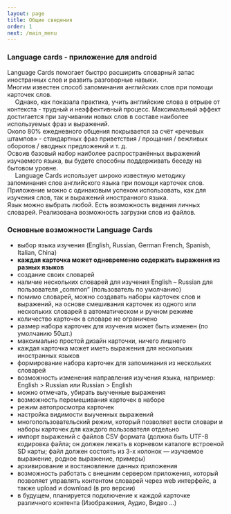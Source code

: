 ```yaml
---
layout: page
title: Общие сведения
order: 1
next: /main_menu
---
```


### Language cards - приложение для android 
 
 Language Cards помогает быстро расширить  словарный запас иностранных слов и развить разговорные навыки.  
 Многим известен способ запоминания английских слов при помощи карточек слов.  
 &#8195; Однако, как показала практика, учить английские слова в отрыве от контекста - трудный и неэффективный процесс. Максимальный эффект достигается при заучивании новых слов в составе  наиболее используемых фраз и выражений.      
 Около 80% ежедневного общения покрывается за счёт «речевых штампов» - стандартных фраз приветствия / прощания / вежливых оборотов / вводных предложений и т. д.      
 Освоив базовый набор наиболее распространённых выражений изучаемого языка, вы будете способны поддерживать беседу на бытовом уровне.    
 &#8195; Language Cards использует широко известную методику запоминания слов английского языка при помощи карточек слов.   
 Приложение можно с одинаковым успехом использовать, как для изучения слов, так и выражений иностранного языка.  
 Язык можно выбрать любой. Есть возможность ведения личных словарей. Реализована возможность загрузки слов из файлов.

### Основные возможности Language Cards

* выбор языка изучения (English, Russian, German French, Spanish, Italian, China)
* __каждая карточка может одновременно содержать выражения из разных языков__
* создание своих словарей
* наличие нескольких словарей для изучения English – Russian
для пользователя „common“ (пользователь по умолчанию)
* помимо словарей, можно создавать наборы карточек слов и выражений, на основе смешивания карточек из
одного или нескольких словарей в автоматическом и ручном режиме
* количество карточек в словаре не ограничено
* размер набора карточек для изучения может быть изменен (по умолчанию 50шт.)
* максимально простой дизайн карточки, ничего лишнего
* каждая карточка может иметь выражения для нескольких иностранных языков
* формирование набора карточек для запоминания из нескольких словарей
* возможность изменения направления изучения языка, например: English > Russian или Russian > English
* можно отмечать, убирать выученные выражения
* возможность перемешивания карточек в наборе
* режим автопросмотра карточек
* настройка видимости выученных выражений
* многопользовательский режим, который позволяет вести словари и наборы карточек для
каждого пользователя отдельно
* импорт выражений с файлов CSV формата (должна быть UTF-8 кодировка файла; он
должен лежать в корневом каталоге встроеной SD карты; файл должен состоять из 3-х колонок —
изучаемое выражение, родное выражение, примеры)
* архивирование и востановление данных приложения
* возможность работать с внешним сервером приложения, который позволяет управлять
контентом словарей через web интерфейс, а также upload и download (в pro версии)
* в будущем, планируется подключение к каждой карточке различного контента (Изображения, Аудио, Видео ...)
